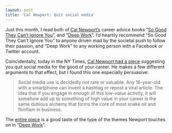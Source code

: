 ```yaml
---
layout: post
title: 'Cal Newport: Quit social media'
---
```


Just this month, I read both of [Cal Newport’s](https://en.wikipedia.org/wiki/Cal_Newport) career advice books “[So Good They Can’t Ignore You](http://amzn.to/2feukCz)”, and “[Deep Work](http://amzn.to/2gc5u8v)”. I’d heartily recommend  “So Good They Can’t Ignore You” to anyone driven mad by the societal push to follow their passion, and “Deep Work” to any working person with a Facebook or Twitter account.

Coincidentally, today in the NY Times, [Cal Newport had a piece](http://www.nytimes.com/2016/11/20/jobs/quit-social-media-your-career-may-depend-on-it.html) suggesting you quit social media for the good of your career. He makes a few different arguments to that effect, but I found this one especially persuasive:

> Social media use is decidedly not rare or valuable. Any 16-year-old with a smartphone can invent a hashtag or repost a viral article. The idea that if you engage in enough of this low-value activity, it will somehow add up to something of high value in your career is the same dubious alchemy that forms the core of most snake oil and flimflam in business.

The [entire piece](http://www.nytimes.com/2016/11/20/jobs/quit-social-media-your-career-may-depend-on-it.html) is a good taste of the type of the themes Newport touches on in “[Deep Work](http://amzn.to/2gc5u8v)”.